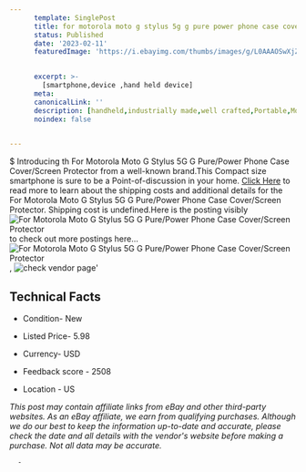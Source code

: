 ```yaml
---
      template: SinglePost
      title: for motorola moto g stylus 5g g pure power phone case cover screen protector
      status: Published
      date: '2023-02-11'
      featuredImage: 'https://i.ebayimg.com/thumbs/images/g/L0AAAOSwXjZivBwj/s-l225.jpg'
       

      excerpt: >-
        [smartphone,device ,hand held device]
      meta:
      canonicalLink: ''
      description: [handheld,industrially made,well crafted,Portable,Mobile,Compact,Convenient,Lightweight,Maneuverable,Man-portable,Miniature,Carriable,Hand-held,Light,Holdable,Transportable,Mobile device,Pocket-sized,On-the-go,Wireless,Cordless,Compact size,Convenient size, smartphone,device ,hand held device]
      noindex: false
      

---
```

$
      Introducing th For Motorola Moto G Stylus 5G G Pure/Power Phone Case Cover/Screen Protector from a well-known brand.This Compact size smartphone is sure to be a Point-of-discussion in your home. [Click Here](https://www.ebay.com/itm/284877424523?hash=item425404878b%3Ag%3AL0AAAOSwXjZivBwj&mkevt=1&mkcid=1&mkrid=711-53200-19255-0&campid=%253CePNCampaignId%253E&customid=%253CreferenceId%253E&toolid=10049) to read more to learn about the shipping costs and additional details for the For Motorola Moto G Stylus 5G G Pure/Power Phone Case Cover/Screen Protector. Shipping cost is undefined.Here is the posting visibly ![For Motorola Moto G Stylus 5G G Pure/Power Phone Case Cover/Screen Protector](https://i.ebayimg.com/thumbs/images/g/L0AAAOSwXjZivBwj/s-l225.jpg) to check out more postings here... ![For Motorola Moto G Stylus 5G G Pure/Power Phone Case Cover/Screen Protector](https://i.ebayimg.com/images/g/L0AAAOSwXjZivBwj/s-l1200.jpg), ![check vendor page](https://origin-galleryplus.ebayimg.com/ws/web/284877424523_2_0_1/225x225.jpg,https://origin-galleryplus.ebayimg.com/ws/web/284877424523_3_0_1/225x225.jpg,https://origin-galleryplus.ebayimg.com/ws/web/284877424523_4_0_1/225x225.jpg,https://origin-galleryplus.ebayimg.com/ws/web/284877424523_5_0_1/225x225.jpg,https://origin-galleryplus.ebayimg.com/ws/web/284877424523_6_0_1/225x225.jpg,https://origin-galleryplus.ebayimg.com/ws/web/284877424523_7_0_1/225x225.jpg,https://origin-galleryplus.ebayimg.com/ws/web/284877424523_8_0_1/225x225.jpg,https://origin-galleryplus.ebayimg.com/ws/web/284877424523_9_0_1/225x225.jpg,https://origin-galleryplus.ebayimg.com/ws/web/284877424523_10_0_1/225x225.jpg,https://origin-galleryplus.ebayimg.com/ws/web/284877424523_11_0_1/225x225.jpg,https://origin-galleryplus.ebayimg.com/ws/web/284877424523_12_0_1/225x225.jpg)'

      

 ## Technical Facts 



     
      

 - Condition- New 


      

 - Listed Price- 5.98 


      

 - Currency- USD 


      

 - Feedback score - 2508 


      

 - Location - US 


      
      

 *_This post may contain affiliate links from eBay and other third-party websites. As an eBay affiliate, we earn from qualifying purchases. Although we do our best to keep the information up-to-date and accurate, please check the date and all details with the vendor's website before making a purchase. Not all data may be accurate._*




      -
